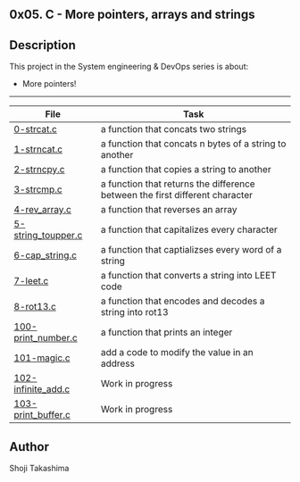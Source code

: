 0x05. C - More pointers, arrays and strings
---
## Description

This project in the System engineering & DevOps series is about:

* More pointers!

---
File|Task
---|---
[0-strcat.c ](./0-strcat.c ) | a function that concats two strings
[1-strncat.c ](./1-strncat.c ) | a function that concats n bytes of a string to another
[2-strncpy.c ](./2-strncpy.c ) | a function that copies a string to another
[3-strcmp.c ](./3-strcmp.c ) | a function that returns the difference between the first different character
[4-rev_array.c ](./4-rev_array.c ) | a function that reverses an array
[5-string_toupper.c ](./5-string_toupper.c ) | a function that capitalizes every character
[6-cap_string.c ](./6-cap_string.c ) | a function that captializses every word of a string
[7-leet.c ](./7-leet.c ) | a function that converts a string into LEET code
[8-rot13.c ](./8-rot13.c ) | a function that encodes and decodes a string into rot13
[100-print_number.c ](./100-print_number.c ) | a function that prints an integer
[101-magic.c ](./101-magic.c ) | add a code to modify the value in an address
[102-infinite_add.c ](./102-infinite_add.c ) | Work in progress
[103-print_buffer.c ](./103-print_buffer.c ) | Work in progress

## Author
 Shoji Takashima
